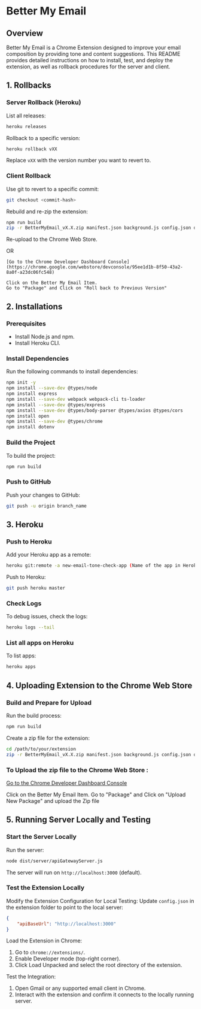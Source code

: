 # Better My Email

## Overview
Better My Email is a Chrome Extension designed to improve your email composition by providing tone and content suggestions. This README provides detailed instructions on how to install, test, and deploy the extension, as well as rollback procedures for the server and client.

## 1. Rollbacks

### Server Rollback (Heroku)
List all releases:
```bash
heroku releases
```
Rollback to a specific version:
```bash
heroku rollback vXX
```
Replace `vXX` with the version number you want to revert to.

### Client Rollback
Use git to revert to a specific commit:
```bash
git checkout <commit-hash>
```
Rebuild and re-zip the extension:
```bash
npm run build
zip -r BetterMyEmail_vX.X.zip manifest.json background.js config.json dist/client/* icons popup.html popup.js popup.png appu.jpg tsconfig.client.json webpack.config.cjs
```
Re-upload to the Chrome Web Store.

OR

```
[Go to the Chrome Developer Dashboard Console](https://chrome.google.com/webstore/devconsole/95ee1d1b-8f50-43a2-8a0f-a23dc06fc548)

Click on the Better My Email Item. 
Go to "Package" and Click on "Roll back to Previous Version"
```

## 2. Installations

### Prerequisites
- Install Node.js and npm.
- Install Heroku CLI.

### Install Dependencies
Run the following commands to install dependencies:
```bash
npm init -y
npm install --save-dev @types/node
npm install express
npm install --save-dev webpack webpack-cli ts-loader
npm install --save-dev @types/express
npm install --save-dev @types/body-parser @types/axios @types/cors
npm install open
npm install --save-dev @types/chrome
npm install dotenv
```

### Build the Project
To build the project:
```bash
npm run build
```

### Push to GitHub
Push your changes to GitHub:
```bash
git push -u origin branch_name
```

## 3. Heroku

### Push to Heroku
Add your Heroku app as a remote:
```bash
heroku git:remote -a new-email-tone-check-app (Name of the app in Heroku)
```
Push to Heroku:
```bash
git push heroku master
```

### Check Logs
To debug issues, check the logs:
```bash
heroku logs --tail
```

### List all apps on Heroku
To list apps:
```bash
heroku apps
```

## 4. Uploading Extension to the Chrome Web Store

### Build and Prepare for Upload
Run the build process:
```bash
npm run build
```
Create a zip file for the extension:
```bash
cd /path/to/your/extension
zip -r BetterMyEmail_vX.X.zip manifest.json background.js config.json dist/client/* icons popup.html popup.js popup.png appu.jpg tsconfig.client.json webpack.config.cjs
```
### To Upload the zip file to the Chrome Web Store :

[Go to the Chrome Developer Dashboard Console](https://chrome.google.com/webstore/devconsole/95ee1d1b-8f50-43a2-8a0f-a23dc06fc548)

Click on the Better My Email Item. 
Go to "Package" and Click on "Upload New Package" and upload the Zip file

## 5. Running Server Locally and Testing

### Start the Server Locally
Run the server:
```bash
node dist/server/apiGatewayServer.js
```
The server will run on `http://localhost:3000` (default).

### Test the Extension Locally
Modify the Extension Configuration for Local Testing:
Update `config.json` in the extension folder to point to the local server:
```json
{
    "apiBaseUrl": "http://localhost:3000"
}
```
Load the Extension in Chrome:
1. Go to `chrome://extensions/`.
2. Enable Developer mode (top-right corner).
3. Click Load Unpacked and select the root directory of the extension.

Test the Integration:
1. Open Gmail or any supported email client in Chrome.
2. Interact with the extension and confirm it connects to the locally running server.